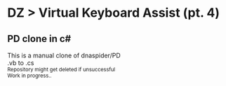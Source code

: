 # DZ > Virtual Keyboard Assist (pt. 4)
## PD clone in c# 
This is a manual clone of dnaspider/PD 
<br/>.vb to .cs
<br/><sub>Repository might get deleted if unsuccessful 
<br/>Work in progress..</sub>
